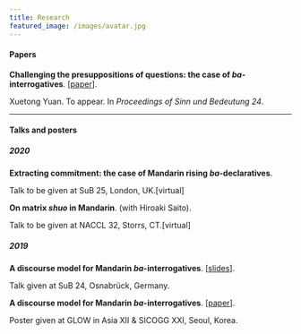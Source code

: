```yaml
---
title: Research
featured_image: /images/avatar.jpg
---
```


#### Papers



**Challenging the presuppositions of questions: the case of *ba*-interrogatives**. \[[paper](https://drive.google.com/file/d/1DyUrmwdEBrLDq2DmoB2NWjBD32e-UXKQ/view?usp=sharing)\].

Xuetong Yuan. To appear. In *Proceedings of Sinn und Bedeutung 24*.

---

#### Talks and posters



##### 2020
**Extracting commitment: the case of Mandarin rising *ba*-declaratives**.

Talk to be given at SuB 25, London, UK.[virtual]

**On matrix *shuo* in Mandarin**. (with Hiroaki Saito).

Talk to be given at NACCL 32, Storrs, CT.[virtual]

##### 2019

**A discourse model for Mandarin *ba*-interrogatives**. \[[slides](https://drive.google.com/open?id=1FVLrZuB1UWb8gKZsTLl51EWy0KZ9eT0W)\].

Talk given at SuB 24, Osnabrück, Germany.

**A discourse model for Mandarin *ba*-interrogatives**. \[[paper](https://drive.google.com/file/d/12AaoNRO0YGCrUDs9sZZL8-J7HzxQ6R5k/view?usp=sharing)\].

Poster given at GLOW in Asia XII & SICOGG XXI, Seoul, Korea.
